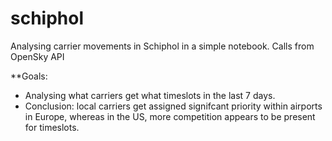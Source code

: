 # schiphol
Analysing carrier movements in Schiphol in a simple notebook.
Calls from OpenSky API

**Goals:

- Analysing what carriers get what timeslots in the last 7 days.
- Conclusion: local carriers get assigned signifcant priority within airports in Europe, whereas in the US, more competition appears to be present for timeslots.

